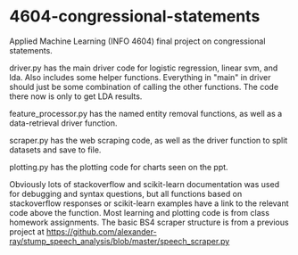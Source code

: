 # 4604-congressional-statements
Applied Machine Learning (INFO 4604) final project on congressional statements.

driver.py has the main driver code for logistic regression, linear svm, and lda. Also includes some helper functions.
Everything in "main" in driver should just be some combination of calling the other functions. The code there now is only to get LDA results.

feature_processor.py has the named entity removal functions, as well as a data-retrieval driver function.

scraper.py has the web scraping code, as well as the driver function to split datasets and save to file.

plotting.py has the plotting code for charts seen on the ppt.

Obviously lots of stackoverflow and scikit-learn documentation was used for debugging and syntax questions, but all functions based on stackoverflow responses or scikit-learn examples have a link to the relevant code above the function.
Most learning and plotting code is from class homework assignments. The basic BS4 scraper structure is from a previous project at https://github.com/alexander-ray/stump_speech_analysis/blob/master/speech_scraper.py


